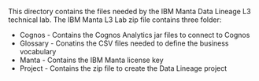 This directory contains the files needed by the IBM Manta Data Lineage L3 technical lab. The IBM Manta L3 Lab zip file contains three folder:
* Cognos - Contains the Cognos Analytics jar files to connect to Cognos
* Glossary - Conatins the CSV files needed to define the business vocabulary
* Manta - Contains the IBM Manta license key
* Project - Contains the zip file to create the Data Lineage project
